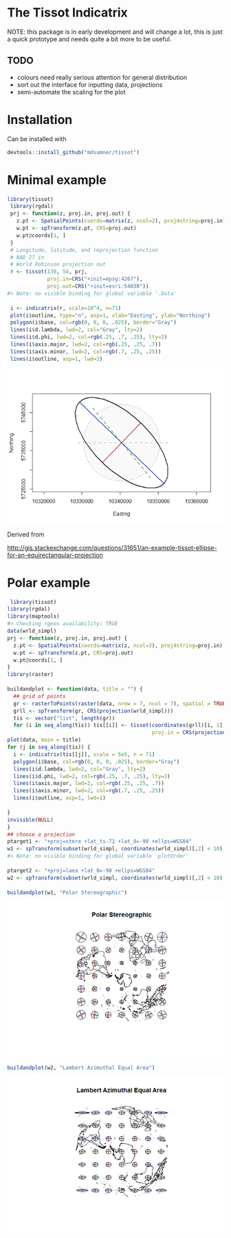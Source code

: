 <!-- README.md is generated from README.Rmd. Please edit that file -->
The Tissot Indicatrix
=====================

NOTE: this package is in early development and will change a lot, this is just a quick prototype and needs quite a bit more to be useful.

TODO
----

-   colours need really serious attention for general distribution
-   sort out the interface for inputting data, projections
-   semi-automate the scaling for the plot

Installation
============

Can be installed with

``` r
devtools::install_github("mdsumner/tissot")
```


Minimal example
===============

``` r
library(tissot)
 library(rgdal)
 prj <- function(z, proj.in, proj.out) {
   z.pt <- SpatialPoints(coords=matrix(z, ncol=2), proj4string=proj.in)
   w.pt <- spTransform(z.pt, CRS=proj.out)
   w.pt@coords[1, ]
 }
 # Longitude, latitude, and reprojection function
 # NAD 27 in
 # World Robinson projection out
 r <- tissot(130, 54, prj,
             proj.in=CRS("+init=epsg:4267"),
             proj.out=CRS("+init=esri:54030"))
#> Note: no visible binding for global variable '.Data'

 i <- indicatrix(r, scale=10^4, n=71)
 plot(i$outline, type="n", asp=1, xlab="Easting", ylab="Northing")
 polygon(i$base, col=rgb(0, 0, 0, .025), border="Gray")
 lines(i$d.lambda, lwd=2, col="Gray", lty=2)
 lines(i$d.phi, lwd=2, col=rgb(.25, .7, .25), lty=2)
 lines(i$axis.major, lwd=2, col=rgb(.25, .25, .7))
 lines(i$axis.minor, lwd=2, col=rgb(.7, .25, .25))
 lines(i$outline, asp=1, lwd=2)
```

![](readmefigs/README-unnamed-chunk-3-1.png)

Derived from

<http://gis.stackexchange.com/questions/31651/an-example-tissot-ellipse-for-an-equirectangular-projection>

Polar example
=============

``` r
 library(tissot)
library(rgdal)
library(maptools)
#> Checking rgeos availability: TRUE
data(wrld_simpl)
prj <- function(z, proj.in, proj.out) {
  z.pt <- SpatialPoints(coords=matrix(z, ncol=2), proj4string=proj.in)
  w.pt <- spTransform(z.pt, CRS=proj.out)
  w.pt@coords[1, ]
}
library(raster)

buildandplot <- function(data, title = "") {
  ## grid of points
  gr <- rasterToPoints(raster(data, nrow = 7, ncol = 7), spatial = TRUE)
  grll <- spTransform(gr, CRS(projection(wrld_simpl)))
  tis <- vector("list", length(gr))
  for (i in seq_along(tis)) tis[[i]] <- tissot(coordinates(grll)[i, 1], coordinates(grll)[i, 2], prj,  
                                               proj.in = CRS(projection(wrld_simpl)), proj.out = projection(data))
plot(data, main = title)
for (j in seq_along(tis)) {
  i <- indicatrix(tis[[j]], scale = 5e5, n = 71)
  polygon(i$base, col=rgb(0, 0, 0, .025), border="Gray")
  lines(i$d.lambda, lwd=2, col="Gray", lty=2)
  lines(i$d.phi, lwd=2, col=rgb(.25, .7, .25), lty=2)
  lines(i$axis.major, lwd=2, col=rgb(.25, .25, .7))
  lines(i$axis.minor, lwd=2, col=rgb(.7, .25, .25))
  lines(i$outline, asp=1, lwd=1)
  
}
invisible(NULL)
}
## choose a projection
ptarget1 <- "+proj=stere +lat_ts-71 +lat_0=-90 +ellps=WGS84"
w1 <- spTransform(subset(wrld_simpl, coordinates(wrld_simpl)[,2] < 10), CRS(ptarget1))
#> Note: no visible binding for global variable 'plotOrder'

ptarget2 <- "+proj=laea +lat_0=-90 +ellps=WGS84"
w2 <- spTransform(subset(wrld_simpl, coordinates(wrld_simpl)[,2] < 10), CRS(ptarget2))

buildandplot(w1, "Polar Stereographic")
```

![](readmefigs/README-unnamed-chunk-4-1.png)

``` r
buildandplot(w2, "Lambert Azimuthal Equal Area")
```

![](readmefigs/README-unnamed-chunk-4-2.png)
